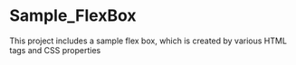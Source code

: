 # Sample_FlexBox
This project includes a sample flex box, which is created by various HTML tags and CSS properties
